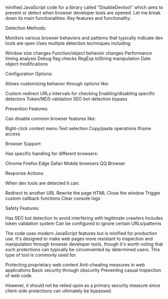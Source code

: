 minified JavaScript code for a library called "DisableDevtool" which aims to prevent or detect when browser developer tools are opened. Let me break down its main functionalities:
Key features and functionality:

Detection Methods:


Monitors various browser behaviors and patterns that typically indicate dev tools are open
Uses multiple detection techniques including:

Window size changes
Function/object behavior changes
Performance timing analysis
Debug flag checks
RegExp toString manipulation
Date object modifications




Configuration Options:


Allows customizing behavior through options like:

Custom redirect URLs
Intervals for checking
Enabling/disabling specific detectors
Token/MD5 validation
SEO bot detection bypass




Prevention Features:


Can disable common browser features like:

Right-click context menu
Text selection
Copy/paste operations
Iframe access




Browser Support:


Has specific handling for different browsers:

Chrome
Firefox
Edge
Safari
Mobile browsers
QQ Browser




Response Actions:


When dev tools are detected it can:

Redirect to another URL
Rewrite the page HTML
Close the window
Trigger custom callback functions
Clear console logs




Safety Features:


Has SEO bot detection to avoid interfering with legitimate crawlers
Includes token validation system
Can be configured to ignore certain URLs/patterns

The code uses modern JavaScript features but is minified for production use. It's designed to make web pages more resistant to inspection and manipulation through browser developer tools, though it's worth noting that such protections can typically be circumvented by determined users.
This type of tool is commonly used for:

Protecting proprietary web content
Anti-cheating measures in web applications
Basic security through obscurity
Preventing casual inspection of web code

However, it should not be relied upon as a primary security measure since client-side protections can ultimately be bypassed.
